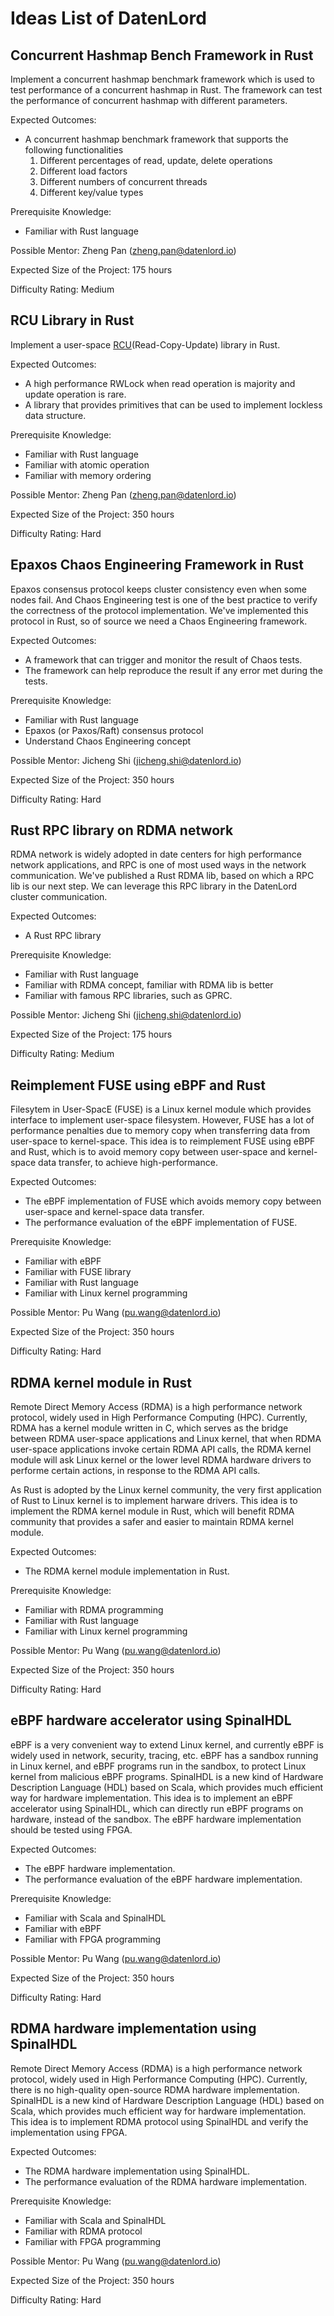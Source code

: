 # Ideas List of DatenLord

## Concurrent Hashmap Bench Framework in Rust
Implement a concurrent hashmap benchmark framework which is used to test performance of a concurrent hashmap in Rust. The framework can test the performance of concurrent hashmap with different parameters.

Expected Outcomes:

- A concurrent hashmap benchmark framework that supports the following functionalities
  1. Different percentages of read, update, delete operations
  2. Different load factors
  3. Different numbers of concurrent threads
  4. Different key/value types

Prerequisite Knowledge:
- Familiar with Rust language

Possible Mentor:
Zheng Pan (zheng.pan@datenlord.io)

Expected Size of the Project:
175 hours

Difficulty Rating:
Medium

## RCU Library in Rust
Implement a user-space [RCU](https://liburcu.org/)(Read-Copy-Update) library in Rust.

Expected Outcomes:
- A high performance RWLock when read operation is majority and update operation is rare.
- A library that provides primitives that can be used to implement lockless data structure.

Prerequisite Knowledge:
- Familiar with Rust language
- Familiar with atomic operation
- Familiar with memory ordering

Possible Mentor:
Zheng Pan (zheng.pan@datenlord.io)

Expected Size of the Project:
350 hours

Difficulty Rating:
Hard


## Epaxos Chaos Engineering Framework in Rust
Epaxos consensus protocol keeps cluster consistency even when some nodes fail. And Chaos Engineering test is one of the best practice to verify the correctness of the protocol implementation. We've implemented this protocol in Rust, so of source we need a Chaos Engineering framework.

Expected Outcomes:
- A framework that can trigger and monitor the result of Chaos tests.
- The framework can help reproduce the result if any error met during the tests.

Prerequisite Knowledge:
- Familiar with Rust language
- Epaxos (or Paxos/Raft) consensus protocol 
- Understand Chaos Engineering concept

Possible Mentor:
Jicheng Shi (jicheng.shi@datenlord.io)

Expected Size of the Project:
350 hours

Difficulty Rating:
Hard


## Rust RPC library on RDMA network
RDMA network is widely adopted in date centers for high performance network applications, and RPC is one of most used ways in the network communication. We've published a Rust RDMA lib, based on which a RPC lib is our next step. We can leverage this RPC library in the DatenLord cluster communication.

Expected Outcomes:
- A Rust RPC library

Prerequisite Knowledge:
- Familiar with Rust language
- Familiar with RDMA concept, familiar with RDMA lib is better
- Familiar with famous RPC libraries, such as GPRC.

Possible Mentor:
Jicheng Shi (jicheng.shi@datenlord.io)

Expected Size of the Project:
175 hours

Difficulty Rating:
Medium


## Reimplement FUSE using eBPF and Rust
Filesytem in User-SpacE (FUSE) is a Linux kernel module which provides interface to implement user-space filesystem.
However, FUSE has a lot of performance penalties due to memory copy when transferring data from user-space to kernel-space.
This idea is to reimplement FUSE using eBPF and Rust, which is to avoid memory copy between user-space and kernel-space data transfer, to achieve high-performance.

Expected Outcomes:
- The eBPF implementation of FUSE which avoids memory copy between user-space and kernel-space data transfer.
- The performance evaluation of the eBPF implementation of FUSE.

Prerequisite Knowledge:
- Familiar with eBPF
- Familiar with FUSE library
- Familiar with Rust language
- Familiar with Linux kernel programming

Possible Mentor:
Pu Wang (pu.wang@datenlord.io)

Expected Size of the Project:
350 hours

Difficulty Rating:
Hard


## RDMA kernel module in Rust
Remote Direct Memory Access (RDMA) is a high performance network protocol, widely used in High Performance Computing (HPC).
Currently, RDMA has a kernel module written in C, which serves as the bridge between RDMA user-space applications and Linux kernel, that
when RDMA user-space applications invoke certain RDMA API calls, the RDMA kernel module will ask Linux kernel or
the lower level RDMA hardware drivers to performe certain actions, in response to the RDMA API calls.

As Rust is adopted by the Linux kernel community, the very first application of Rust to Linux kernel is to implement harware drivers.
This idea is to implement the RDMA kernel module in Rust, which will benefit RDMA community that provides a safer and easier to maintain RDMA kernel module.

Expected Outcomes:
- The RDMA kernel module implementation in Rust.

Prerequisite Knowledge:
- Familiar with RDMA programming
- Familiar with Rust language
- Familiar with Linux kernel programming

Possible Mentor:
Pu Wang (pu.wang@datenlord.io)

Expected Size of the Project:
350 hours

Difficulty Rating:
Hard


## eBPF hardware accelerator using SpinalHDL
eBPF is a very convenient way to extend Linux kernel, and currently eBPF is widely used in network, security, tracing, etc.
eBPF has a sandbox running in Linux kernel, and eBPF programs run in the sandbox, to protect Linux kernel from malicious eBPF programs.
SpinalHDL is a new kind of Hardware Description Language (HDL) based on Scala, which provides much efficient way for hardware implementation.
This idea is to implement an eBPF accelerator using SpinalHDL, which can directly run eBPF programs on hardware, instead of the sandbox.
The eBPF hardware implementation should be tested using FPGA.

Expected Outcomes:
- The eBPF hardware implementation.
- The performance evaluation of the eBPF hardware implementation.

Prerequisite Knowledge:
- Familiar with Scala and SpinalHDL
- Familiar with eBPF
- Familiar with FPGA programming

Possible Mentor:
Pu Wang (pu.wang@datenlord.io)

Expected Size of the Project:
350 hours

Difficulty Rating:
Hard


## RDMA hardware implementation using SpinalHDL
Remote Direct Memory Access (RDMA) is a high performance network protocol, widely used in High Performance Computing (HPC).
Currently, there is no high-quality open-source RDMA hardware implementation.
SpinalHDL is a new kind of Hardware Description Language (HDL) based on Scala, which provides much efficient way for hardware implementation.
This idea is to implement RDMA protocol using SpinalHDL and verify the implementation using FPGA. 

Expected Outcomes:
- The RDMA hardware implementation using SpinalHDL.
- The performance evaluation of the RDMA hardware implementation.

Prerequisite Knowledge:
- Familiar with Scala and SpinalHDL
- Familiar with RDMA protocol
- Familiar with FPGA programming

Possible Mentor:
Pu Wang (pu.wang@datenlord.io)

Expected Size of the Project:
350 hours

Difficulty Rating:
Hard
